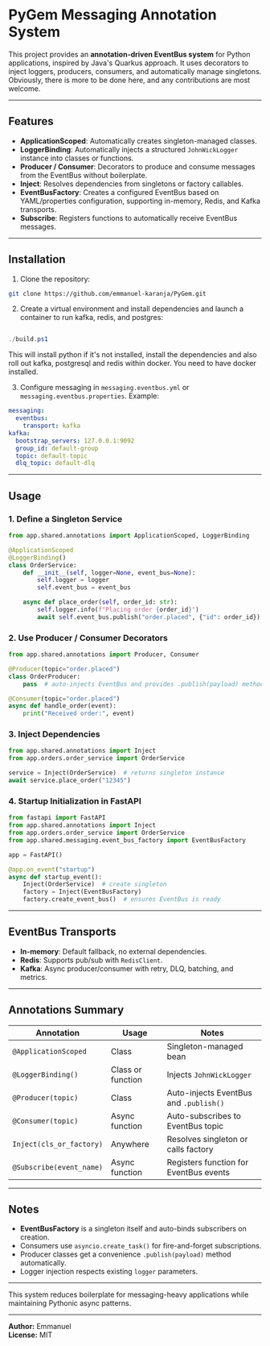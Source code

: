 # PyGem Messaging Annotation System

This project provides an **annotation-driven EventBus system** for Python applications, inspired by Java's Quarkus approach. It uses decorators to inject loggers, producers, consumers, and automatically manage singletons. Obviously, there is more to be done here, and any contributions are most welcome.

---

## Features

- **ApplicationScoped**: Automatically creates singleton-managed classes.
- **LoggerBinding**: Automatically injects a structured `JohnWickLogger` instance into classes or functions.
- **Producer / Consumer**: Decorators to produce and consume messages from the EventBus without boilerplate.
- **Inject**: Resolves dependencies from singletons or factory callables.
- **EventBusFactory**: Creates a configured EventBus based on YAML/properties configuration, supporting in-memory, Redis, and Kafka transports.
- **Subscribe**: Registers functions to automatically receive EventBus messages.

---

## Installation

1. Clone the repository:
```bash
git clone https://github.com/emmanuel-karanja/PyGem.git
```

2. Create a virtual environment and install dependencies and launch a container to run kafka, redis, and postgres:
```powershell

./build.ps1
```

This will install python if it's not installed, install the dependencies and also roll out kafka, postgresql and redis
within docker. You need to have docker installed.

3. Configure messaging in `messaging.eventbus.yml` or `messaging.eventbus.properties`. Example:
```yaml
messaging:
  eventbus:
    transport: kafka
kafka:
  bootstrap_servers: 127.0.0.1:9092
  group_id: default-group
  topic: default-topic
  dlq_topic: default-dlq
```

---

## Usage

### **1. Define a Singleton Service**
```python
from app.shared.annotations import ApplicationScoped, LoggerBinding

@ApplicationScoped
@LoggerBinding()
class OrderService:
    def __init__(self, logger=None, event_bus=None):
        self.logger = logger
        self.event_bus = event_bus

    async def place_order(self, order_id: str):
        self.logger.info(f"Placing order {order_id}")
        await self.event_bus.publish("order.placed", {"id": order_id})
```

### **2. Use Producer / Consumer Decorators**
```python
from app.shared.annotations import Producer, Consumer

@Producer(topic="order.placed")
class OrderProducer:
    pass  # auto-injects EventBus and provides .publish(payload) method

@Consumer(topic="order.placed")
async def handle_order(event):
    print("Received order:", event)
```

### **3. Inject Dependencies**
```python
from app.shared.annotations import Inject
from app.orders.order_service import OrderService

service = Inject(OrderService)  # returns singleton instance
await service.place_order("12345")
```

### **4. Startup Initialization in FastAPI**
```python
from fastapi import FastAPI
from app.shared.annotations import Inject
from app.orders.order_service import OrderService
from app.shared.messaging.event_bus_factory import EventBusFactory

app = FastAPI()

@app.on_event("startup")
async def startup_event():
    Inject(OrderService)  # create singleton
    factory = Inject(EventBusFactory)
    factory.create_event_bus()  # ensures EventBus is ready
```

---

## EventBus Transports

- **In-memory**: Default fallback, no external dependencies.
- **Redis**: Supports pub/sub with `RedisClient`.
- **Kafka**: Async producer/consumer with retry, DLQ, batching, and metrics.

---

## Annotations Summary

| Annotation          | Usage                                    | Notes                                      |
|--------------------|-----------------------------------------|-------------------------------------------|
| `@ApplicationScoped` | Class                                   | Singleton-managed bean                     |
| `@LoggerBinding()`   | Class or function                       | Injects `JohnWickLogger`                  |
| `@Producer(topic)`   | Class                                   | Auto-injects EventBus and `.publish()`    |
| `@Consumer(topic)`   | Async function                          | Auto-subscribes to EventBus topic         |
| `Inject(cls_or_factory)` | Anywhere                            | Resolves singleton or calls factory       |
| `@Subscribe(event_name)` | Async function                        | Registers function for EventBus events    |

---

## Notes

- **EventBusFactory** is a singleton itself and auto-binds subscribers on creation.
- Consumers use `asyncio.create_task()` for fire-and-forget subscriptions.
- Producer classes get a convenience `.publish(payload)` method automatically.
- Logger injection respects existing `logger` parameters.

---

This system reduces boilerplate for messaging-heavy applications while maintaining Pythonic async patterns.

---

**Author:** Emmanuel  
**License:** MIT


